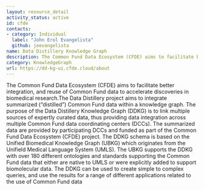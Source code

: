 ```yaml
---
layout: resource_detail
activity_status: active
id: cfde
contacts:
- category: Individual
  label: "John Erol Evangelista"
  github: jeevangelista
name: Data Distillery Knowledge Graph
description: The Common Fund Data Ecosystem (CFDE) aims to facilitate better integration, and reuse of Common Fund data to accelerate discoveries in biomedical research.
category: KnowledgeGraph
url: https://dd-kg-ui.cfde.cloud/about
---
```


The Common Fund Data Ecosystem (CFDE) aims to facilitate better integration, and reuse 
of Common Fund data to accelerate discoveries in biomedical research.The Data Distillery 
project aims to integrate summarized (“distilled”) Common Fund data within a knowledge 
graph. The purpose of the Data Distillery Knowledge Graph (DDKG) is to link multiple 
sources of expertly curated data, thus providing data integration across multiple 
Common Fund data coordinating centers (DCCs). The summarized data are provided by 
participating DCCs and funded as part of the Common Fund Data Ecosystem (CFDE) project. 
The DDKG schema is based on the Unified Biomedical Knowledge Graph (UBKG) which 
originates from the Unifield Medical Language System (UMLS). The UBKG supports the 
DDKG with over 180 different ontologies and standards supporting the Common Fund 
data that either are native to UMLS or were explicitly added to support biomolecular 
data. The DDKG can be used to create simple to complex queries, and use the results 
for a range of different applications related to the use of Common Fund data

